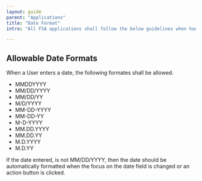 ```yaml
---
layout: guide
parent: "Applications"
title: "Date Format"
intro: "All FSA applications shall follow the below guidelines when handling date entered into the application. "

---
```


## Allowable Date Formats

When a User enters a date, the following formates shall be allowed.

 * MMDDYYYY
 * MM/DD/YYYY
 * MM/DD/YY
 * M/D/YYYY
 * MM-DD-YYYY
 * MM-DD-YY
 * M-D-YYYY
 * MM.DD.YYYY
 * MM.DD.YY
 * M.D.YYYY
 * M.D.YY

If the date entered, is not MM/DD/YYYY, then the date should be automatically formatted when the focus on the date field is changed or an action button is clicked.
